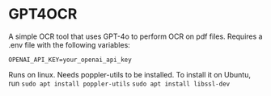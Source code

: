 # GPT4OCR
A simple OCR tool that uses GPT-4o to perform OCR on pdf files.
Requires a .env file with the following variables:
```
OPENAI_API_KEY=your_openai_api_key
```

Runs on linux. Needs poppler-utils to be installed. To install it on Ubuntu, run
`sudo apt install poppler-utils`
`sudo apt install libssl-dev`